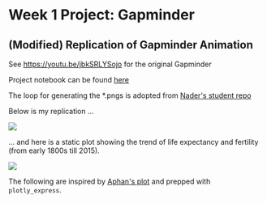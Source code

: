 # Week 1 Project: Gapminder

## (Modified) Replication of Gapminder Animation

See https://youtu.be/jbkSRLYSojo for the original Gapminder

Project notebook can be found <a href="https://github.com/spicedacademy/tensor-tarragon-student-code/blob/mmuratardag/01_14/gapminder_final.ipynb" target="_blank">here</a>

The loop for generating the *.pngs is adopted from <a href="https://github.com/spicedacademy/tensor-tarragon-student-code/blob/nader/week2/Covid_cases_deaths_analysis.ipynb" target="_blank">Nader's student repo</a>

Below is my replication ...

![](https://github.com/spicedacademy/tensor-tarragon-student-code/blob/mmuratardag/01_14/pngs/output.gif)

... and here is a static plot showing the trend of life expectancy and fertility (from early 1800s till 2015).

![](https://github.com/spicedacademy/tensor-tarragon-student-code/blob/mmuratardag/01_14/static_plot.png)

The following are inspired by <a href="https://github.com/spicedacademy/tensor-tarragon-student-code/blob/alphan/project_week_01/life_expectancy_fertility_over_the_years_fps_hue_10_fix_legend.gif" target="_blank">Aphan's plot</a> and prepped with ```plotly_express```.
